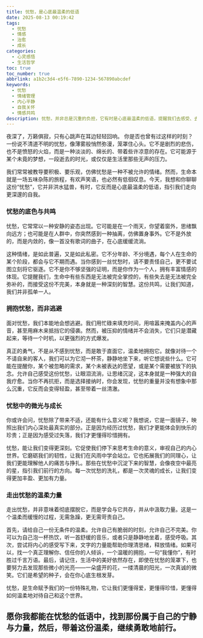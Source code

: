 ```yaml
---
title: 忧愁，是心底最温柔的低语
date: 2025-08-13 00:19:42
tags:
  - 忧愁
  - 情感
  - 治愈
  - 成长
categories:
  - 心灵感悟
  - 生活哲学
toc: true
toc_number: true
abbrlink: a1b2c3d4-e5f6-7890-1234-567890abcdef
keywords:
  - 忧愁
  - 情绪管理
  - 内心平静
  - 自我关怀
  - 情感共鸣
description: 忧愁，并非总是沉重的负担，它有时是心底最温柔的低语，提醒我们去感受、去思考、去成长。这篇文章将带你走进忧愁的深处，学会如何温柔地拥抱它，并在其中找到前行的微光与力量。
---
```


夜深了，万籁俱寂，只有心跳声在耳边轻轻回响。
你是否也曾有过这样的时刻？一份说不清道不明的忧愁，像薄雾般悄然弥漫，笼罩住心头。它不是剧烈的悲伤，也不是愤怒的火焰，而是一种淡淡的、绵长的、带着些许凉意的存在。它可能源于某个未竟的梦想，一段逝去的时光，或仅仅是生活里那些无声的压力。

我们常常被教导要积极、要乐观，仿佛忧愁是一种不被允许的情绪。然而，生命本就是一场五味杂陈的旅程，有欢声笑语，也必然有低徊叹息。今天，我想和你聊聊这份“忧愁”，它并非洪水猛兽，有时，它反而是心底最温柔的低语，指引我们走向更深邃的自我。

### 忧愁的底色与共鸣

忧愁，它常常以一种安静的姿态出现。它可能是在一个雨天，你望着窗外，思绪飘向远方；也可能是在人群中，你突然感到一种抽离，仿佛置身事外。它不是外放的，而是内敛的，像一首没有歌词的曲子，在心底缓缓流淌。

这种情绪，是如此普遍，又是如此私密。它不分年龄、不分境遇，每个人在生命的某个阶段，都会与它不期而遇。当你感到一丝忧愁时，请不要责怪自己，更不要试图立刻将它驱逐。它不是你不够坚强的证明，而是你作为一个人，拥有丰富情感的体现。它提醒我们，生命中有些东西是无法被完全掌控的，有些失去是无法被完全弥补的，而接受这份不完美，本身就是一种深刻的智慧。这份共鸣，让我们知道，我们并非孤单一人。

### 拥抱忧愁，而非逃避

面对忧愁，我们本能地会想逃避。我们用忙碌来填充时间，用喧嚣来掩盖内心的声音，甚至用麻木来抵挡它的侵袭。然而，被压抑的情绪并不会消失，它们只是潜藏起来，等待一个时机，以更强烈的方式爆发。

真正的勇气，不是从不感到忧愁，而是敢于直面它，温柔地拥抱它。就像对待一个不请自来的客人，我们可以为它沏一杯茶，静静地坐下来，听它想说些什么。它可能在提醒你，某个被忽略的需求，某个未被表达的愿望，或是某个需要被放下的执念。允许自己感受这份忧愁，让眼泪流淌，让思绪沉淀，这本身就是一种强大的自我疗愈。当你不再抗拒，而是选择接纳时，你会发现，忧愁的重量并没有想象中那么沉重，它反而会变得轻盈，甚至带着一丝清澈。

### 忧愁中的微光与成长

你或许会问，忧愁除了带来不适，还能有什么意义呢？我想说，它是一面镜子，映照出我们内心深处最真实的部分。正是因为经历过忧愁，我们才更能体会到快乐的珍贵；正是因为感受过失落，我们才更懂得珍惜拥有。

忧愁，能让我们变得更深刻。它促使我们停下来思考生命的意义，审视自己的内心世界。它磨砺我们的韧性，让我们在风雨中学会站立。它也拓展我们的同理心，让我们更能理解他人的痛苦与挣扎。那些在忧愁中沉淀下来的智慧，会像夜空中最亮的星，指引我们前行的方向。每一次忧愁的洗礼，都是一次灵魂的成长，让我们变得更加丰盈、更加有力量。

### 走出忧愁的温柔力量

走出忧愁，并非意味着彻底摆脱它，而是学会与它共存，并从中汲取力量。这是一个温柔而缓慢的过程，无需急躁，更无需苛责自己。

首先，请给自己一份无条件的温柔。允许自己有脆弱的时刻，允许自己不完美。你可以为自己泡一杯热饮，听一首舒缓的音乐，或者只是静静地坐着，感受呼吸。其次，尝试将内心的感受写下来，文字的力量能帮助你理清思绪，释放情绪。如果可以，找一个真正理解你、信任你的人倾诉，一个温暖的拥抱，一句“我懂你”，有时胜过千言万语。最后，请记住，生活中的美好依然存在，即使在忧愁的笼罩下，也要努力去发现那些微小的光亮——一朵盛开的花，一缕清晨的阳光，一次真诚的微笑。它们是希望的种子，会在你心底生根发芽。

忧愁，是生命赋予我们的一份特殊礼物，它让我们更懂得爱，更懂得珍惜，更懂得如何温柔地对待自己和这个世界。

愿你我都能在忧愁的低语中，找到那份属于自己的宁静与力量，然后，带着这份温柔，继续勇敢地前行。
---